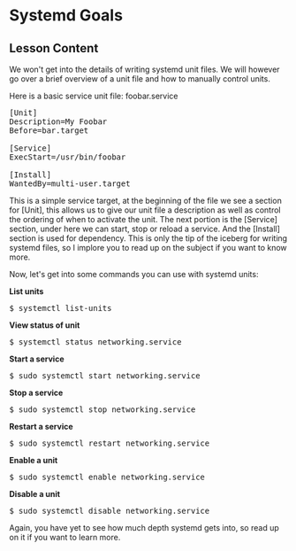# Systemd Goals

## Lesson Content

We won't get into the details of writing systemd unit files. We will however go over a brief overview of a unit file and how to manually control units. 

Here is a basic service unit file: foobar.service

<pre>
[Unit]
Description=My Foobar
Before=bar.target

[Service]
ExecStart=/usr/bin/foobar

[Install]
WantedBy=multi-user.target
</pre>

This is a simple service target, at the beginning of the file we see a section for [Unit], this allows us to give our unit file a description as well as control the ordering of when to activate the unit. The next portion is the [Service] section, under here we can start, stop or reload a service. And the [Install] section is used for dependency. This is only the tip of the iceberg for writing systemd files, so I implore you to read up on the subject if you want to know more. 

Now, let's get into some commands you can use with systemd units: 

<b>List units</b>

<pre>$ systemctl list-units</pre>

<b>View status of unit</b>

<pre>$ systemctl status networking.service</pre>

<b>Start a service</b>

<pre>$ sudo systemctl start networking.service</pre>

<b>Stop a service</b>

<pre>$ sudo systemctl stop networking.service</pre>

<b>Restart a service</b>

<pre>$ sudo systemctl restart networking.service</pre>

<b>Enable a unit</b>

<pre>$ sudo systemctl enable networking.service</pre>

<b>Disable a unit</b>

<pre>$ sudo systemctl disable networking.service</pre>

Again, you have yet to see how much depth systemd gets into, so read up on it if you want to learn more.

